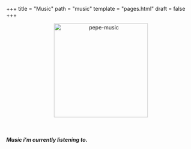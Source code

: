 +++
title = "Music"
path = "music"
template = "pages.html"
draft = false
+++

<p align="center">
  <img src="https://sachinsenal0x64.github.io/picx-images-hosting/music-pepe.3qfwzp39mn0g.gif" alt="pepe-music" height="250px" width="250px" />
</p>


<br>

##### <p>Music i'm currently listening to.</p>

<br>
<head>
  <style>
    .container {
      text-align: center;
    }
    .left {
      float: left;
    }
    .right {
      float: right;
    }
    h4 {
      max-width: 300px;
      opacity: 0;
      }
    
  </style>
</head>
<body>

<div class="container">
  <span class="left">
    <h4><a href="https://embed.tidal.com/tracks/294404537?disableAnalytics=true">Avalum Naanum</a></h4>
    <h4><a href="https://embed.tidal.com/tracks/294404536?disableAnalytics=true">Idhu Naal</a></h4>
  </span>

  <span class="right">
    <h4><a href="https://embed.tidal.com/tracks/294404535?disableAnalytics=true">Rasaali</a></h4>
    <h4><a href="https://embed.tidal.com/tracks/138790325?disableAnalytics=true">Small Things</a></h4>
  </span>
</div>

